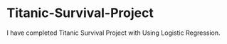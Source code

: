 # Titanic-Survival-Project
I have completed Titanic Survival Project with Using Logistic Regression.
